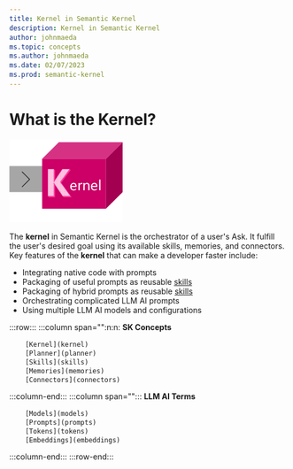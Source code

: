 ```yaml
---
title: Kernel in Semantic Kernel
description: Kernel in Semantic Kernel
author: johnmaeda
ms.topic: concepts
ms.author: johnmaeda
ms.date: 02/07/2023
ms.prod: semantic-kernel
---
```

# What is the Kernel?

![](../media/kernelsm.png)

The **kernel** in Semantic Kernel is the orchestrator of a user's Ask. It fulfill the user's desired goal using its available skills, memories, and connectors. Key features of the **kernel** that can make a developer faster include:

* Integrating native code with prompts
* Packaging of useful prompts as reusable [skills](skills)
* Packaging of hybrid prompts as reusable [skills](skills)
* Orchestrating complicated LLM AI prompts
* Using multiple LLM AI models and configurations

:::row:::
   :::column span="":n:n:
        **SK Concepts**

        [Kernel](kernel)
        [Planner](planner)
        [Skills](skills)
        [Memories](memories)
        [Connectors](connectors) 
   :::column-end:::
   :::column span="":::
        **LLM AI Terms**

        [Models](models)
        [Prompts](prompts)
        [Tokens](tokens)
        [Embeddings](embeddings)
   :::column-end:::
:::row-end:::